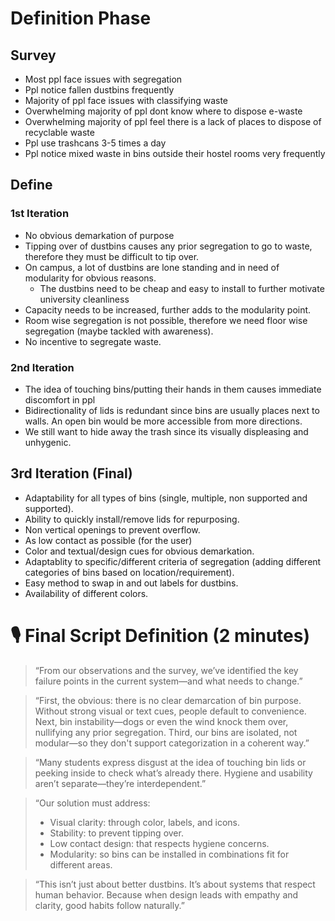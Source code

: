 # Definition Phase

## Survey
- Most ppl face issues with segregation
- Ppl notice fallen dustbins frequently
- Majority of ppl face issues with classifying waste
- Overwhelming majority of ppl dont know where to dispose e-waste
- Overwhelming majority of ppl feel there is a lack of places to dispose of recyclable waste
- Ppl use trashcans 3-5 times a day
- Ppl notice mixed waste in bins outside their hostel rooms very frequently

## Define

### 1st Iteration
- No obvious demarkation of purpose
- Tipping over of dustbins causes any prior segregation to go to waste, therefore they must be difficult to tip over.
- On campus, a lot of dustbins are lone standing and in need of modularity for obvious reasons.
    - The dustbins need to be cheap and easy to install to further motivate university cleanliness
- Capacity needs to be increased, further adds to the modularity point.
- Room wise segregation is not possible, therefore we need floor wise segregation (maybe tackled with awareness).
- No incentive to segregate waste.

### 2nd Iteration
- The idea of touching bins/putting their hands in them causes immediate discomfort in ppl
- Bidirectionality of lids is redundant since bins are usually places next to walls. An open bin would be more accessible from more directions.
- We still want to hide away the trash since its visually displeasing and unhygenic.


## 3rd Iteration (Final)
- Adaptability for all types of bins (single, multiple, non supported and supported).
- Ability to quickly install/remove lids for repurposing.
- Non vertical openings to prevent overflow.
- As low contact as possible (for the user)
- Color and textual/design cues for obvious demarkation.
- Adaptablity to specific/different criteria of segregation (adding different categories of bins based on location/requirement).
- Easy method to swap in and out labels for dustbins.
- Availability of different colors.


# 🎙️ Final Script Definition (2 minutes)

> 
>“From our observations and the survey, we’ve identified the key failure points in the current system—and what needs to change.”

> 
>“First, the obvious: there is no clear demarcation of bin purpose. Without strong visual or text cues, people default to convenience. Next, bin instability—dogs or even the wind knock them over, nullifying any prior segregation. Third, our bins are isolated, not modular—so they don't support categorization in a coherent way.”

> 
>“Many students express disgust at the idea of touching bin lids or peeking inside to check what’s already there. Hygiene and usability aren’t separate—they’re interdependent.”

> 
>“Our solution must address: 
> - Visual clarity: through color, labels, and icons.
> - Stability: to prevent tipping over.
> - Low contact design: that respects hygiene concerns.
> - Modularity: so bins can be installed in combinations fit for different areas.

> 
>“This isn’t just about better dustbins. It’s about systems that respect human behavior. Because when design leads with empathy and clarity, good habits follow naturally.”
